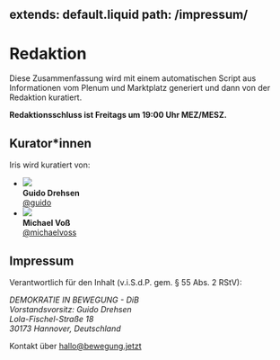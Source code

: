 extends: default.liquid
path: /impressum/
---

# Redaktion

Diese Zusammenfassung wird mit einem automatischen Script aus Informationen vom Plenum und Marktplatz generiert und dann von der Redaktion kuratiert.

**Redaktionsschluss ist Freitags um 19:00 Uhr MEZ/MESZ.**

## Kurator\*innen

Iris wird kuratiert von:

<div class="profiles" markdown="1">

- ![](https://marktplatz.bewegung.jetzt/user_avatar/marktplatz.bewegung.jetzt/guido/240/13632_2.png) <br/> **Guido Drehsen** <br/> [@guido](https://marktplatz.bewegung.jetzt/u/guido/summary)
- ![](https://marktplatz.bewegung.jetzt/user_avatar/marktplatz.bewegung.jetzt/michaelvoss/240/5585_2.png) <br/> **Michael Voß** <br/> [@michaelvoss](https://marktplatz.bewegung.jetzt/u/michaelvoss/summary)

</div>


## Impressum

Verantwortlich für den Inhalt (v.i.S.d.P. gem. § 55 Abs. 2 RStV):

<address>
DEMOKRATIE IN BEWEGUNG - DiB<br/>
Vorstandsvorsitz: Guido Drehsen<br/>
Lola-Fischel-Straße 18<br/>
30173 Hannover, Deutschland
</address>

Kontakt über <hallo@bewegung.jetzt>
